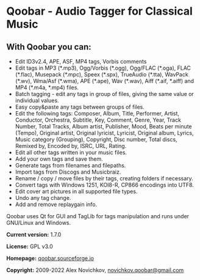 # Qoobar - Audio Tagger for Classical Music

## With Qoobar you can:

- Edit ID3v2.4, APE, ASF, MP4 tags, Vorbis comments
- Edit tags in MP3 (\*.mp3), Ogg/Vorbis (\*.ogg), Ogg/FLAC (\*.oga),
  FLAC (\*.flac), Musepack (\*.mpc), Speex (\*.spx), TrueAudio (\*.tta),
  WavPack (\*.wv), Wma/Asf (\*.wma),  APE (\*.ape), Wav (\*.wav),
  Aiff (\*.aif, \*.aiff) and MP4 (\*.m4a, \*.mp4) files.
- Batch tagging - edit any tags in group of files, giving the same value
  or individual values.
- Easy copy&paste any tags between groups of files.
- Edit the following tags: Composer, Album, Title, Performer, Artist,
  Conductor, Orchestra, Subtitle, Key, Comment, Genre, Year, Track Number,
  Total Tracks, Album artist, Publisher, Mood, Beats per minute (Tempo),
  Original artist, Original lyricist, Lyricist, Original album, Lyrics,
  Music category (Grouping), Copyright, Disc number, Total discs, Remixed by,
  Encoded by, ISRC, URL, Rating.
- Edit all other tags written in your music files.
- Add your own tags and save them.
- Generate tags from filenames and filepaths.
- Import tags from Discogs and Musicbraiz.
- Rename / copy / move files by their tags, creating folders if necessary.
- Convert tags with Windows 1251, KOI8-R, CP866 encodings into UTF8.
- Edit cover art pictures in all supported file types.
- Undo any tag change.
- Add and remove replaygain info.

Qoobar uses Qt for GUI and TagLib for tags manipulation and runs
under GNU/Linux and Windows.

**Current version:** 1.7.0

**License:** GPL v3.0

**Homepage:** [qoobar.sourceforge.io](https://qoobar.sourceforge.io)

**Copyright:** 2009-2022 Alex Novichkov, novichkov.qoobar@gmail.com
